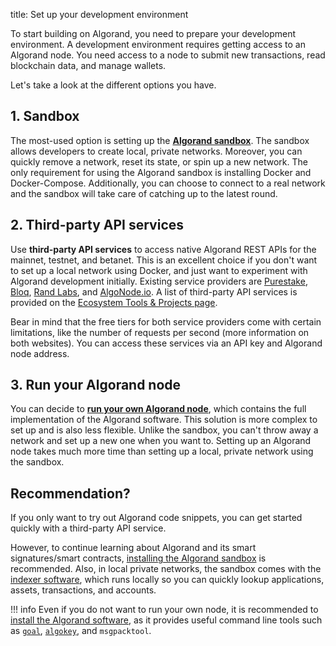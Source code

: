 title: Set up your development environment

To start building on Algorand, you need to prepare your development environment. A development environment requires getting access to an Algorand node. You need access to a node to submit new transactions, read blockchain data, and manage wallets.

Let's take a look at the different options you have.

## 1. Sandbox

The most-used option is setting up the **[Algorand sandbox](https://github.com/algorand/sandbox)**. The sandbox allows developers to create local, private networks. Moreover, you can quickly remove a network, reset its state, or spin up a new network. The only requirement for using the Algorand sandbox is installing Docker and Docker-Compose. Additionally, you can choose to connect to a real network and the sandbox will take care of catching up to the latest round.

## 2. Third-party API services

Use **third-party API services** to access native Algorand REST APIs for the mainnet, testnet, and betanet. This is an excellent choice if you don't want to set up a local network using Docker, and just want to experiment with Algorand development initially. Existing service providers are [Purestake](https://developer.purestake.io/), [Bloq](https://www.bloq.com/products/platform/bloq-connect/), [Rand Labs](https://randlabs.io/products?product=api), and [AlgoNode.io](https://algonode.io/). 
A list of third-party API services is provided on the [Ecosystem Tools & Projects page](https://developer.algorand.org/ecosystem-projects/?tags=api-services).

Bear in mind that the free tiers for both service providers come with certain limitations, like the number of requests per second (more information on both websites). You can access these services via an API key and Algorand node address.

## 3. Run your Algorand node

You can decide to **[run your own Algorand node](../../run-a-node/setup/install.md)**, which contains the full implementation of the Algorand software. This solution is more complex to set up and is also less flexible. Unlike the sandbox, you can't throw away a network and set up a new one when you want to. Setting up an Algorand node takes much more time than setting up a local, private network using the sandbox.

## Recommendation?

If you only want to try out Algorand code snippets, you can get started quickly with a third-party API service. 

However, to continue learning about Algorand and its smart signatures/smart contracts, [installing the Algorand sandbox](sandbox.md) is recommended. Also, in local private networks, the sandbox comes with the [indexer software](https://developer.algorand.org/docs/rest-apis/indexer/#create-publication-overlay), which runs locally so you can quickly lookup applications, assets, transactions, and accounts.

!!! info
    Even if you do not want to run your own node, it is recommended to [install the Algorand software](../../run-a-node/setup/install.md), as it provides useful command line tools such as [`goal`](../../../clis/goal/goal), [`algokey`](../../../clis/algokey/algokey), and  `msgpacktool`.